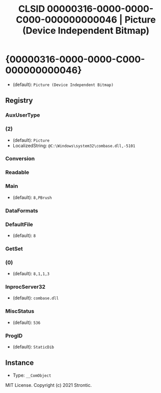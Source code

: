 ﻿---
title: "CLSID 00000316-0000-0000-C000-000000000046 | Picture (Device Independent Bitmap)"
excerpt: What is COM-Object CLSID 00000316-0000-0000-C000-000000000046?
---

# {00000316-0000-0000-C000-000000000046}

* (default): `Picture (Device Independent Bitmap)`

## Registry


### AuxUserType


### (2)

* (default): `Picture`
* LocalizedString: `@C:\Windows\system32\combase.dll,-5101`

### Conversion


### Readable


### Main

* (default): `8,PBrush`

### DataFormats


### DefaultFile

* (default): `8`

### GetSet


### (0)

* (default): `8,1,1,3`

### InprocServer32

* (default): `combase.dll`

### MiscStatus

* (default): `536`

### ProgID

* (default): `StaticDib`

## Instance

* Type: `__ComObject`

MIT License. Copyright (c) 2021 Strontic.


